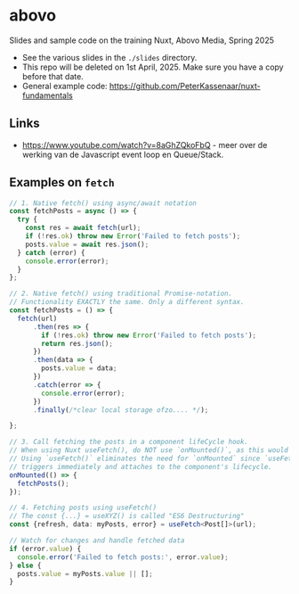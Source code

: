 # abovo
Slides and sample code on the training Nuxt, Abovo Media, Spring 2025

* See the various slides in the `./slides` directory. 
* This repo will be deleted on 1st April, 2025. Make sure you have a copy before that date.
* General example code: https://github.com/PeterKassenaar/nuxt-fundamentals


## Links
* https://www.youtube.com/watch?v=8aGhZQkoFbQ - meer over de werking van de Javascript event loop en Queue/Stack.

## Examples on <code>fetch</code>

```typescript
// 1. Native fetch() using async/await notation
const fetchPosts = async () => {
  try {
    const res = await fetch(url);
    if (!res.ok) throw new Error('Failed to fetch posts');
    posts.value = await res.json();
  } catch (error) {
    console.error(error);
  }
};

// 2. Native fetch() using traditional Promise-notation.
// Functionality EXACTLY the same. Only a different syntax.
const fetchPosts = () => {
  fetch(url)
      .then(res => {
        if (!res.ok) throw new Error('Failed to fetch posts');
        return res.json();
      })
      .then(data => {
        posts.value = data;
      })
      .catch(error => {
        console.error(error);
      })
      .finally(/*clear local storage ofzo.... */);

};

// 3. Call fetching the posts in a component lifeCycle hook.
// When using Nuxt useFetch(), do NOT use `onMounted()`, as this would result in errors.
// Using `useFetch()` eliminates the need for `onMounted` since `useFetch()`
// triggers immediately and attaches to the component's lifecycle.
onMounted(() => {
  fetchPosts();
});

// 4. Fetching posts using useFetch()
// The const {...} = useXYZ() is called "ES6 Destructuring"
const {refresh, data: myPosts, error} = useFetch<Post[]>(url);

// Watch for changes and handle fetched data
if (error.value) {
  console.error('Failed to fetch posts:', error.value);
} else {
  posts.value = myPosts.value || [];
}
```

